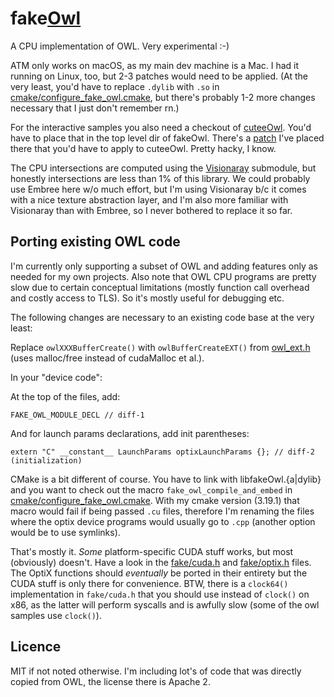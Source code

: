 fake[Owl](https://github.com/owl-project/owl)
===========

A CPU implementation of OWL. Very experimental :-)

ATM only works on macOS, as my main dev machine is a Mac. I had it running on Linux, too, but 2-3 patches would need to be applied. (At the very least, you'd have to replace `.dylib` with `.so` in [cmake/configure_fake_owl.cmake](/cmake/configure_fake_owl.cmake), but there's probably 1-2 more changes necessary that I just don't remember rn.)

For the interactive samples you also need a checkout of [cuteeOwl](https://github.com/owl-project/cuteeOWL). You'd have to place that in the top level dir of fakeOwl. There's a [patch](0001-Patch-to-cuteeOwl-for-compat-with-fakeOwl.patch) I've placed there that you'd have to apply to cuteeOwl. Pretty hacky, I know.

The CPU intersections are computed using the [Visionaray](https://github.com/szellmann/visionaray) submodule, but honestly intersections are less than 1% of this library. We could probably use Embree here w/o much effort, but I'm using Visionaray b/c it comes with a nice texture abstraction layer, and I'm also more familiar with Visionaray than with Embree, so I never bothered to replace it so far.

Porting existing OWL code
-------------------------

I'm currently only supporting a subset of OWL and adding features only as needed for my own projects. Also note that OWL CPU programs are pretty slow due to certain conceptual limitations (mostly function call overhead and costly access to TLS). So it's mostly useful for debugging etc.

The following changes are necessary to an existing code base at the very least:

Replace `owlXXXBufferCreate()` with `owlBufferCreateEXT()` from [owl_ext.h](/include/owl/owl_ext.h) (uses malloc/free instead of cudaMalloc et al.).

In your "device code":

At the top of the files, add:
```
FAKE_OWL_MODULE_DECL // diff-1
```

And for launch params declarations, add init parentheses:
```
extern "C" __constant__ LaunchParams optixLaunchParams {}; // diff-2 (initialization)
```

CMake is a bit different of course. You have to link with libfakeOwl.{a|dylib} and you want to check out the macro `fake_owl_compile_and_embed` in [cmake/configure_fake_owl.cmake](/cmake/configure_fake_owl.cmake). With my cmake version (3.19.1) that macro would fail if being passed `.cu` files, therefore I'm renaming the files where the optix device programs would usually go to `.cpp` (another option would be to use symlinks).

That's mostly it. _Some_ platform-specific CUDA stuff works, but most (obviously) doesn't. Have a look in the [fake/cuda.h](/include/fake/cuda.h) and [fake/optix.h](/include/fake/optix.h) files. The OptiX functions should _eventually_ be ported in their entirety but the CUDA stuff is only there for convenience. BTW, there is a `clock64()` implementation in `fake/cuda.h` that you should use instead of `clock()` on x86, as the latter will perform syscalls and is awfully slow (some of the owl samples use `clock()`).

Licence
-------

MIT if not noted otherwise. I'm including lot's of code that was directly copied from OWL, the license there is Apache 2.

